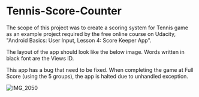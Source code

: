# Tennis-Score-Counter
The scope of this project was to create a scoring system for Tennis game as an example project required by the free online course on Udacity, "Android Basics: User Input, Lesson 4: Score Keeper App".

The layout of the app should look like the below image. Words written in black font are the Views ID.

This app has a bug that need to be fixed. When completing the game at Full Score (using the 5 groups), the app is halted due to unhandled exception.

![IMG_2050](https://user-images.githubusercontent.com/48778834/56477100-3ea52280-64a2-11e9-9742-69c11175de69.JPG)
